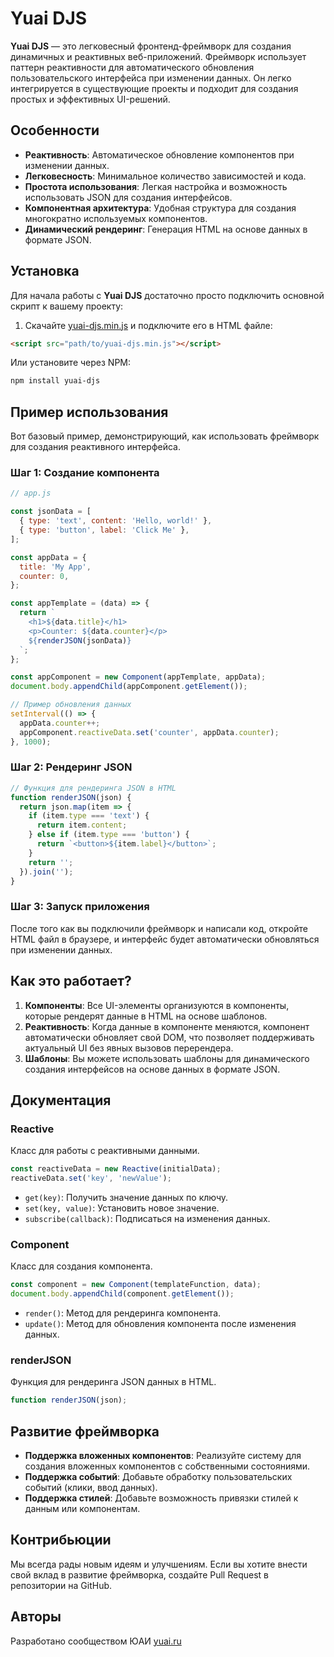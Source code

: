 
# Yuai DJS

**Yuai DJS** — это легковесный фронтенд-фреймворк для создания динамичных и реактивных веб-приложений. Фреймворк использует паттерн реактивности для автоматического обновления пользовательского интерфейса при изменении данных. Он легко интегрируется в существующие проекты и подходит для создания простых и эффективных UI-решений.

## Особенности

- **Реактивность**: Автоматическое обновление компонентов при изменении данных.
- **Легковесность**: Минимальное количество зависимостей и кода.
- **Простота использования**: Легкая настройка и возможность использовать JSON для создания интерфейсов.
- **Компонентная архитектура**: Удобная структура для создания многократно используемых компонентов.
- **Динамический рендеринг**: Генерация HTML на основе данных в формате JSON.

## Установка

Для начала работы с **Yuai DJS** достаточно просто подключить основной скрипт к вашему проекту:

1. Скачайте [yuai-djs.min.js](https://github.com/yourusername/yuai-djs/releases/latest/download/yuai-djs.min.js) и подключите его в HTML файле:
   
```html
<script src="path/to/yuai-djs.min.js"></script>
```

Или установите через NPM:

```bash
npm install yuai-djs
```

## Пример использования

Вот базовый пример, демонстрирующий, как использовать фреймворк для создания реактивного интерфейса.

### Шаг 1: Создание компонента

```javascript
// app.js

const jsonData = [
  { type: 'text', content: 'Hello, world!' },
  { type: 'button', label: 'Click Me' },
];

const appData = {
  title: 'My App',
  counter: 0,
};

const appTemplate = (data) => {
  return `
    <h1>${data.title}</h1>
    <p>Counter: ${data.counter}</p>
    ${renderJSON(jsonData)}
  `;
};

const appComponent = new Component(appTemplate, appData);
document.body.appendChild(appComponent.getElement());

// Пример обновления данных
setInterval(() => {
  appData.counter++;
  appComponent.reactiveData.set('counter', appData.counter);
}, 1000);
```

### Шаг 2: Рендеринг JSON

```javascript
// Функция для рендеринга JSON в HTML
function renderJSON(json) {
  return json.map(item => {
    if (item.type === 'text') {
      return item.content;
    } else if (item.type === 'button') {
      return `<button>${item.label}</button>`;
    }
    return '';
  }).join('');
}
```

### Шаг 3: Запуск приложения

После того как вы подключили фреймворк и написали код, откройте HTML файл в браузере, и интерфейс будет автоматически обновляться при изменении данных.

## Как это работает?

1. **Компоненты**: Все UI-элементы организуются в компоненты, которые рендерят данные в HTML на основе шаблонов.
2. **Реактивность**: Когда данные в компоненте меняются, компонент автоматически обновляет свой DOM, что позволяет поддерживать актуальный UI без явных вызовов перерендера.
3. **Шаблоны**: Вы можете использовать шаблоны для динамического создания интерфейсов на основе данных в формате JSON.

## Документация

### Reactive

Класс для работы с реактивными данными.

```javascript
const reactiveData = new Reactive(initialData);
reactiveData.set('key', 'newValue');
```

- `get(key)`: Получить значение данных по ключу.
- `set(key, value)`: Установить новое значение.
- `subscribe(callback)`: Подписаться на изменения данных.

### Component

Класс для создания компонента.

```javascript
const component = new Component(templateFunction, data);
document.body.appendChild(component.getElement());
```

- `render()`: Метод для рендеринга компонента.
- `update()`: Метод для обновления компонента после изменения данных.

### renderJSON

Функция для рендеринга JSON данных в HTML.

```javascript
function renderJSON(json);
```

## Развитие фреймворка

- **Поддержка вложенных компонентов**: Реализуйте систему для создания вложенных компонентов с собственными состояниями.
- **Поддержка событий**: Добавьте обработку пользовательских событий (клики, ввод данных).
- **Поддержка стилей**: Добавьте возможность привязки стилей к данным или компонентам.

## Контрибьюции

Мы всегда рады новым идеям и улучшениям. Если вы хотите внести свой вклад в развитие фреймворка, создайте Pull Request в репозитории на GitHub.

## Авторы

Разработано сообществом ЮАИ [yuai.ru](https://yuai.ru) 
